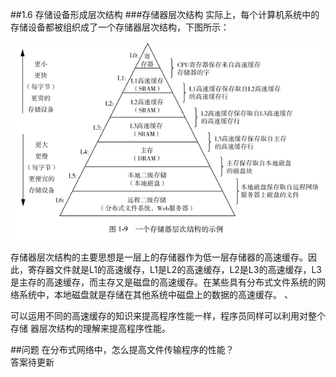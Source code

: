##1.6 存储设备形成层次结构
###存储器层次结构
实际上，每个计算机系统中的存储设备都被组织成了一个存储器层次结构，下图所示：

<img src="./image/1-6-1.png" >

存储器层次结构的主要思想是一层上的存储器作为低一层存储器的高速缓存。因此，寄存器文件就是L1的高速缓存，L1是L2的高速缓存，L2是L3的高速缓存，L3是主存的高速缓存，而主存又是磁盘的高速缓存。在某些具有分布式文件系统的网络系统中，本地磁盘就是存储在其他系统中磁盘上的数据的高速缓存。  、

可以运用不同的高速缓存的知识来提高程序性能一样，程序员同样可以利用对整个存储
器层次结构的理解来提高程序性能。  

##问题
在分布式网络中，怎么提高文件传输程序的性能？  
答案待更新
